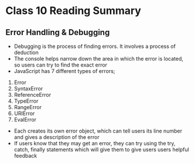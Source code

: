 # Class 10 Reading Summary

## Error Handling & Debugging

- Debugging is the process of finding errors. It involves a
process of deduction 
- The console helps narrow down the area in which the
error is located, so users can try to find the exact error
- JavaScript has 7 different types of errors;
1. Error
1. SyntaxError
1. ReferenceError
1. TypeError
1. RangeError
1. URIError
1. EvalError

- Each creates its own error object, which can tell users its line number
and gives a description of the error
- If users know that they may get an error, they can try using the try, catch, finally statements which will give them to give users users helpful feedback